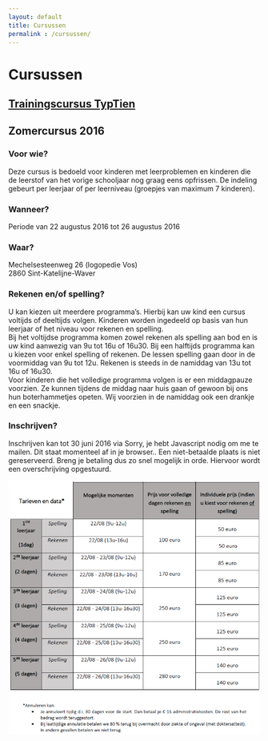 ```yaml
---
layout: default
title: Cursussen
permalink : /cursussen/
---
```



# Cursussen

## [Trainingscursus TypTien](/kinesitherapie/typtien.html)



## Zomercursus 2016

### Voor wie?

Deze cursus is bedoeld voor kinderen met leerproblemen en kinderen die de leerstof van het vorige schooljaar nog graag eens opfrissen. De indeling gebeurt per leerjaar of per leerniveau (groepjes van maximum 7 kinderen).

### Wanneer?

Periode van 22 augustus 2016 tot 26 augustus 2016

### Waar?

Mechelsesteenweg 26 (logopedie Vos)  
2860 Sint-Katelijne-Waver

### Rekenen en/of spelling?

U kan kiezen uit meerdere programma’s. Hierbij kan uw kind een cursus voltijds of deeltijds volgen. Kinderen worden ingedeeld op basis van hun leerjaar of het niveau voor rekenen en spelling.  
Bij het voltijdse programma komen zowel rekenen als spelling aan bod en is uw kind aanwezig van 9u tot 16u of 16u30. Bij een halftijds programma kan u kiezen voor enkel spelling of rekenen. De lessen spelling gaan door in de voormiddag van 9u tot 12u. Rekenen is steeds in de namiddag van 13u tot 16u of 16u30.  
Voor kinderen die het volledige programma volgen is er een middagpauze voorzien. Ze kunnen tijdens de middag naar huis gaan of gewoon bij ons hun boterhammetjes opeten. Wij voorzien in de namiddag ook een drankje en een snackje.

### Inschrijven?

Inschrijven kan tot 30 juni 2016 via <script type="text/javascript" language="javascript">
<!--
// Email obfuscator script 2.1 by Tim Williams, University of Arizona Random encryption key feature by Andrew Moulden, Site Engineering Ltd This code is freeware provided these four comment lines remain intact
// A wizard to generate this code is at http://www.jottings.com/obfuscator/
{ coded = "YG3LLJ3DfYBfqf@nfGjZJB.E3";key = "jok2xuGrKswMEZRnF31JTBDCqQfPAN95XdYcHm6SVWUtzpO8ybaLh4e7iIlv0g";shift=coded.length;link=""; for (i=0; i<coded.length; i++) {if (key.indexOf(coded.charAt(i))==-1) {ltr = coded.charAt(i);link += (ltr);} else {ltr = (key.indexOf(coded.charAt(i))-shift+key.length) % key.length;link += (key.charAt(ltr))}} document.write("<a href='mailto:"+link+"'>"+link+"</a>")}
//--></script><noscript>Sorry, je hebt Javascript nodig om me te mailen. Dit staat momenteel af in je browser.</noscript>. Een niet-betaalde plaats is niet gereserveerd. Breng je betaling dus zo snel mogelijk in orde. Hiervoor wordt een overschrijving opgestuurd.

![image](/img/zomercursus2016.png)
